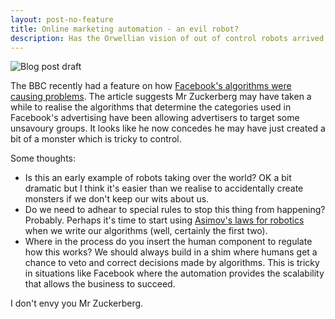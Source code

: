 ```yaml
---
layout: post-no-feature
title: Online marketing automation - an evil robot?
description: Has the Orwellian vision of out of control robots arrived already?
---
```

![Blog post draft](https://farm5.staticflickr.com/4413/37280813451_f6b7a052b7_k.jpg)

The BBC recently had a feature on how [Facebook's algorithms were causing problems](http://www.bbc.co.uk/news/technology-41358078). The article suggests Mr Zuckerberg may have taken a while to realise the algorithms that determine the categories used in Facebook's advertising have been allowing advertisers to target some unsavoury groups. It looks like he now concedes he may have just created a bit of a monster which is tricky to control.

Some thoughts:

- Is this an early example of robots taking over the world? OK a bit dramatic but I think it's easier than we realise to accidentally create monsters if we don't keep our wits about us.
- Do we need to adhear to special rules to stop this thing from happening? Probably. Perhaps it's time to start using [Asimov's laws for robotics](https://en.wikipedia.org/wiki/Three_Laws_of_Robotics) when we write our algorithms (well, certainly the first two).
- Where in the process do you insert the human component to regulate how this works? We should always build in a shim where humans get a chance to veto and correct decisions made by algorithms. This is tricky in situations like Facebook where the automation provides the scalability that allows the business to succeed.

I don't envy you Mr Zuckerberg.
